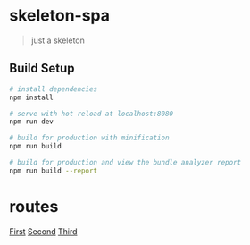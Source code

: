 # skeleton-spa

> just a skeleton

## Build Setup

``` bash
# install dependencies
npm install

# serve with hot reload at localhost:8080
npm run dev

# build for production with minification
npm run build

# build for production and view the bundle analyzer report
npm run build --report
```
# routes
[First](localhost:8080/)
[Second](localhost:8080/second)
[Third](localhost:8080/last)